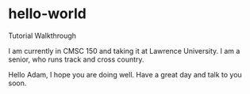 # hello-world
Tutorial Walkthrough

I am currently in CMSC 150 and taking it at Lawrence University. I am a senior, who runs track and cross country. 

Hello Adam, I hope you are doing well. Have a great day and talk to you soon.






